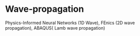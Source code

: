 # Wave-propagation
Physics-Informed Neural Networks (1D Wave), FEnics (2D wave propagation), ABAQUS( Lamb wave propagation)

